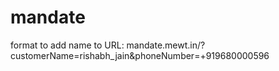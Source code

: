 # mandate

format to add name to URL:
mandate.mewt.in/?customerName=rishabh_jain&phoneNumber=+919680000596
